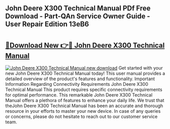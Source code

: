 ## John Deere X300 Technical Manual PDf Free Download - Part-QAn Service Owner Guide - User Repair Edition 13eB6

# <h2><a href="http://bc94431.oget.top/?id=John+Deere+X300+Technical+Manual">🔗Download New 👉🔴 John Deere X300 Technical Manual</a></h2>

[![John Deere X300 Technical Manual new download](https://i.imgur.com/5g1atiW.png)](http://bc94431.oget.top/?id=John+Deere+X300+Technical+Manual)
Get started with your new John Deere X300 Technical Manual today! This user manual provides a detailed overview of the product's features and functionality. Important Information Regarding Connectivity Requirements John Deere X300 Technical Manual This product requires specific connectivity requirements for optimal performance. This remarkable John Deere X300 Technical Manual offers a plethora of features to enhance your daily life. We trust that theJohn Deere X300 Technical Manual has been an accurate and thorough resource in your efforts to master your new device. In case of any queries or concerns, please do not hesitate to reach out to our customer service team.
